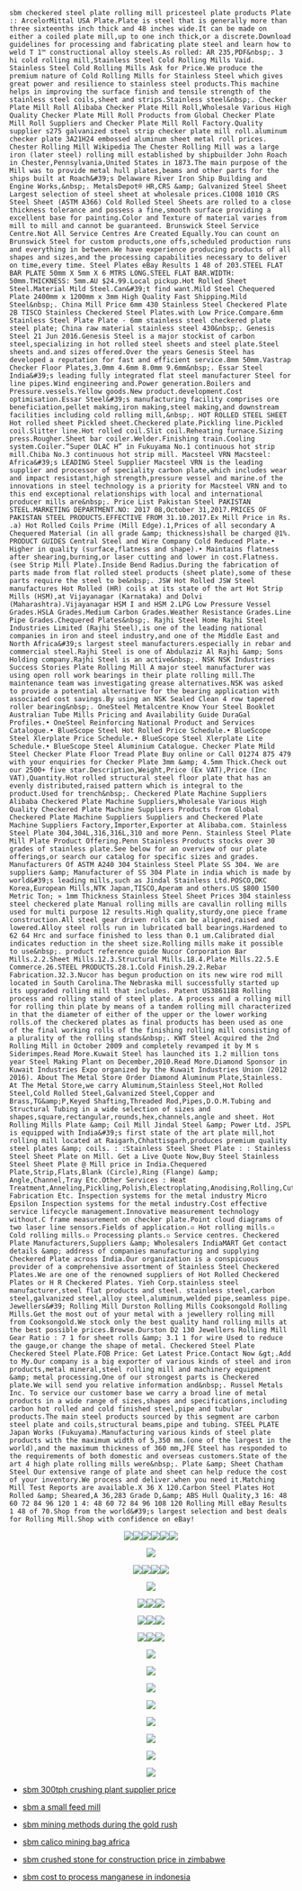 
```
sbm checkered steel plate rolling mill pricesteel plate products Plate :: ArcelorMittal USA Plate.Plate is steel that is generally more than three sixteenths inch thick and 48 inches wide.It can be made on either a coiled plate mill,up to one inch thick,or a discrete.Download guidelines for processing and fabricating plate steel and learn how to weld T 1™ constructional alloy steels.As rolled: AR 235,PDF&nbsp;. 3 hi cold rolling mill,Stainless Steel Cold Rolling Mills Vaid. Stainless Steel Cold Rolling Mills Ask for Price.We produce the premium nature of Cold Rolling Mills for Stainless Steel which gives great power and resilience to stainless steel products.This machine helps in improving the surface finish and tensile strength of the stainless steel coils,sheet and strips.Stainless steel&nbsp;. Checker Plate Mill Roll Alibaba Checker Plate Mill Roll,Wholesale Various High Quality Checker Plate Mill Roll Products from Global Checker Plate Mill Roll Suppliers and Checker Plate Mill Roll Factory.Quality supplier s275 galvanized steel strip checker plate mill roll.aluminum checker plate 3A21H24 embossed aluminum sheet metal roll prices. Chester Rolling Mill Wikipedia The Chester Rolling Mill was a large iron (later steel) rolling mill established by shipbuilder John Roach in Chester,Pennsylvania,United States in 1873.The main purpose of the Mill was to provide metal hull plates,beams and other parts for the ships built at Roach&#39;s Delaware River Iron Ship Building and Engine Works,&nbsp;. MetalsDepot® HR,CRS &amp; Galvanized Steel Sheet Largest selection of steel sheet at wholesale prices.C1008 1010 CRS Steel Sheet (ASTM A366) Cold Rolled Steel Sheets are rolled to a close thickness tolerance and possess a fine,smooth surface providing a excellent base for painting.Color and Texture of material varies from mill to mill and cannot be guaranteed. Brunswick Steel Service Centre.Not All Service Centres Are Created Equally.You can count on Brunswick Steel for custom products,one offs,scheduled production runs and everything in between.We have experience producing products of all shapes and sizes,and the processing capabilities necessary to deliver on time,every time. Steel Plates eBay Results 1 48 of 203.STEEL FLAT BAR PLATE 50mm X 5mm X 6 MTRS LONG.STEEL FLAT BAR.WIDTH: 50mm.THICKNESS: 5mm.AU $24.99.Local pickup.Hot Rolled Sheet Steel.Material Mild Steel.Can&#39;t find want.Mild Steel Chequered Plate 2400mm x 1200mm x 3mm High Quality Fast Shipping.Mild Steel&nbsp;. China Mill Price 6mm 430 Stainless Steel Checkered Plate 2B TISCO Stainless Checkered Steel Plates.with Low Price.Compare.6mm Stainless Steel Plate Plate · 6mm stainless steel checkered plate steel plate; China raw material stainless steel 430&nbsp;. Genesis Steel 21 Jun 2016.Genesis Steel is a major stockist of carbon steel,specializing in hot rolled steel sheets and steel plate.Steel sheets and.and sizes offered.Over the years Genesis Steel has developed a reputation for fast and efficient service.8mm 50mm.Vastrap Checker Floor Plates,3.0mm 4.6mm 8.0mm 9.6mm&nbsp;. Essar Steel India&#39;s leading fully integrated flat steel manufacturer Steel for line pipes.Wind engineering and.Power generation.Boilers and Pressure.vessels.Yellow goods.New product.development.Cost optimisation.Essar Steel&#39;s manufacturing facility comprises ore beneficiation,pellet making,iron making,steel making,and downstream facilities including cold rolling mill,&nbsp;. HOT ROLLED STEEL SHEET Hot rolled sheet Pickled sheet.Checkered plate.Pickling line.Pickled coil.Slitter line.Hot rolled coil.Slit coil.Reheating furnace.Sizing press.Rougher.Sheet bar coiler.Welder.Finishing train.Cooling system.Coiler.“Super OLAC H” in Fukuyama No.1 continuous hot strip mill.Chiba No.3 continuous hot strip mill. Macsteel VRN Macsteel: Africa&#39;s LEADING Steel Supplier Macsteel VRN is the leading supplier and processor of speciality carbon plate,which includes wear and impact resistant,high strength,pressure vessel and marine.of the innovations in steel technology is a priority for Macsteel VRN and to this end exceptional relationships with local and international producer mills are&nbsp;. Price List Pakistan Steel PAKISTAN STEEL.MARKETING DEPARTMENT.NO: 2017 08,October 31,2017.PRICES OF PAKISTAN STEEL PRODUCTS.EFFECTIVE FROM 31.10.2017.Ex Mill Price in Rs. .a) Hot Rolled Coils Prime (Mill Edge).1,Prices of all secondary A Chequered Material (in all grade &amp; thickness)shall be charged @1%. PRODUCT GUIDES Central Steel and Wire Company Cold Reduced Plate.• Higher in quality (surface,flatness and shape).• Maintains flatness after shearing,burning,or laser cutting and lower in cost.Flatness.(see Strip Mill Plate).Inside Bend Radius.During the fabrication of parts made from flat rolled steel products (sheet plate),some of these parts require the steel to be&nbsp;. JSW Hot Rolled JSW Steel manufactures Hot Rolled (HR) coils at its state of the art Hot Strip Mills (HSM),at Vijayanagar (Karnataka) and Dolvi (Maharashtra).Vijayanagar HSM I and HSM 2.LPG Low Pressure Vessel Grades.HSLA Grades.Medium Carbon Grades.Weather Resistance Grades.Line Pipe Grades.Chequered Plates&nbsp;. Rajhi Steel Home Rajhi Steel Industries Limited (Rajhi Steel),is one of the leading national companies in iron and steel industry,and one of the Middle East and North Africa&#39;s largest steel manufacturers.especially in rebar and commercial steel.Rajhi Steel is one of Abdulaziz Al Rajhi &amp; Sons Holding company.Rajhi Steel is an active&nbsp;. NSK NSK Industries Success Stories Plate Rolling Mill A major steel manufacturer was using open roll work bearings in their plate rolling mill.The maintenance team was investigating grease alternatives.NSK was asked to provide a potential alternative for the bearing application with associated cost savings.By using an NSK Sealed Clean 4 row tapered roller bearing&nbsp;. OneSteel Metalcentre Know Your Steel Booklet Australian Tube Mills Pricing and Availability Guide DuraGal Profiles.• OneSteel Reinforcing National Product and Services Catalogue.• BlueScope Steel Hot Rolled Price Schedule.• BlueScope Steel Xlerplate Price Schedule.• BlueScope Steel Xlerplate Lite Schedule.• BlueScope Steel Aluminium Catalogue. Checker Plate Mild Steel Checker Plate Floor Tread Plate Buy online or Call 01274 875 479 with your enquiries for Checker Plate 3mm &amp; 4.5mm Thick.Check out our 2500+ five star.Description,Weight,Price (Ex VAT),Price (Inc VAT),Quantity.Hot rolled structural steel floor plate that has an evenly distributed,raised pattern which is integral to the product.Used for trench&nbsp;. Checkered Plate Machine Suppliers Alibaba Checkered Plate Machine Suppliers,Wholesale Various High Quality Checkered Plate Machine Suppliers Products from Global Checkered Plate Machine Suppliers Suppliers and Checkered Plate Machine Suppliers Factory,Importer,Exporter at Alibaba.com. Stainless Steel Plate 304,304L,316,316L,310 and more Penn. Stainless Steel Plate Mill Plate Product Offering.Penn Stainless Products stocks over 30 grades of stainless plate.See below for an overview of our plate offerings,or search our catalog for specific sizes and grades. Manufacturers Of ASTM A240 304 Stainless Steel Plate SS 304. We are suppliers &amp; Manufacturer of SS 304 Plate in india which is made by world&#39;s leading mills,such as Jindal Stainless Ltd.POSCO,DKC Korea,European Mills,NTK Japan,TISCO,Aperam and others.US $800 1500 Metric Ton; » 1mm Thickness Stainless Steel Sheet Prices 304 stainless steel checkered plate Manual rolling mills are cavallin rolling mills used for multi purpose 12 results.High quality,sturdy,one piece frame construction.All steel gear driven rolls can be aligned,raised and lowered.Alloy steel rolls run in lubricated ball bearings.Hardened to 62 64 Hrc and surface finished to less than 0.1 um.Calibrated dial indicates reduction in the sheet size.Rolling mills make it possible to use&nbsp;. product reference guide Nucor Corporation Bar Mills.2.2.Sheet Mills.12.3.Structural Mills.18.4.Plate Mills.22.5.E Commerce.26.STEEL PRODUCTS.28.1.Cold Finish.29.2.Rebar Fabrication.32.3.Nucor has begun production on its new wire rod mill located in South Carolina.The Nebraska mill successfully started up its upgraded rolling mill that includes. Patent US3861188 Rolling process and rolling stand of steel plate. A process and a rolling mill for rolling thin plate by means of a tandem rolling mill characterized in that the diameter of either of the upper or the lower working rolls.of the checkered plates as final products has been used as one of the final working rolls of the finishing rolling mill consisting of a plurality of the rolling stands&nbsp;. KWT Steel Acquired the 2nd Rolling Mill in October 2009 and completely revamped it by M s Siderimpes.Read More.Kuwait Steel has launched its 1.2 million tons year Steel Making Plant on December,2010.Read More.Diamond Sponsor in Kuwait Industries Expo organized by the Kuwait Industries Union (2012 2016). About The Metal Store Order Diamond Aluminum Plate,Stainless. At The Metal Store,we carry Aluminum,Stainless Steel,Hot Rolled Steel,Cold Rolled Steel,Galvanized Steel,Copper and Brass,TG&amp;P,Keyed Shafting,Threaded Rod,Pipes,D.O.M.Tubing and Structural Tubing in a wide selection of sizes and shapes,square,rectangular,rounds,hex,channels,angle and sheet. Hot Rolling Mills Plate &amp; Coil Mill Jindal Steel &amp; Power Ltd. JSPL is equipped with India&#39;s first state of the art plate mill,hot rolling mill located at Raigarh,Chhattisgarh,produces premium quality steel plates &amp; coils. : :Stainless Steel Sheet Plate : : Stainless Steel Sheet Plate on Mill. Get a Live Quote Now,Buy Steel Stainless Steel Sheet Plate @ Mill price in India.Chequered Plate,Strip,Flats,Blank (Circle),Ring (Flange) &amp; Angle,Channel,Tray Etc.Other Services : Heat Treatment,Anneling,Pickling,Polish,Electroplating,Anodising,Rolling,Cutting,Bending,Forging,Minor Fabrication Etc. Inspection systems for the metal industry Micro Epsilon Inspection systems for the metal industry.Cost effective service lifecycle management.Innovative measurement technology without.C frame measurement on checker plate.Point cloud diagrams of two laser line sensors.Fields of application.▫ Hot rolling mills.▫ Cold rolling mills.▫ Processing plants.▫ Service centres. Checkered Plate Manufacturers,Suppliers &amp; Wholesalers IndiaMART Get contact details &amp; address of companies manufacturing and supplying Checkered Plate across India.Our organization is a conspicuous provider of a comprehensive assortment of Stainless Steel Checkered Plates.We are one of the renowned suppliers of Hot Rolled Checkered Plates or H R Checkered Plates. Yieh Corp.stainless steel manufacturer,steel flat products and steel. stainless steel,carbon steel,galvanized steel,alloy steel,aluminum,welded pipe,seamless pipe. Jewellers&#39; Rolling Mill Durston Rolling Mills Cooksongold Rolling Mills.Get the most out of your metal with a jewellery rolling mill from Cooksongold.We stock only the best quality hand rolling mills at the best possible prices.Browse.Durston D2 130 Jewellers Rolling Mill Gear Ratio : 7 1 for sheet rolls &amp; 3.1 1 for wire Used to reduce the gauge,or change the shape of metal. Checkered Steel Plate Checkered Steel Plate.FOB Price: Get Latest Price.Contact Now &gt;.Add to My.Our company is a big exporter of various kinds of steel and iron products,metal mineral,steel rolling mill and machinery equipment &amp; metal processing.One of our strongest parts is Checkered plate.We will send you relative information and&nbsp;. Russel Metals Inc. To service our customer base we carry a broad line of metal products in a wide range of sizes,shapes and specifications,including carbon hot rolled and cold finished steel,pipe and tubular products.The main steel products sourced by this segment are carbon steel plate and coils,structural beams,pipe and tubing. STEEL PLATE Japan Works (Fukuyama).Manufacturing various kinds of steel plate products with the maximum width of 5,350 mm.(one of the largest in the world),and the maximum thickness of 360 mm,JFE Steel has responded to the requirements of both domestic and overseas customers.State of the art 4 high plate rolling mills were&nbsp;. Plate &amp; Sheet Chatham Steel Our extensive range of plate and sheet can help reduce the cost of your inventory.We process and deliver.when you need it.Matching Mill Test Reports are available.X 36 X 120.Carbon Steel Plates Hot Rolled &amp; Sheared,A 36,283 Grade D,&amp; ABS Hull Quality,3 16: 48 60 72 84 96 120 1 4: 48 60 72 84 96 108 120 Rolling Mill eBay Results 1 48 of 70.Shop from the world&#39;s largest selection and best deals for Rolling Mill.Shop with confidence on eBay! 
```

<div align="center">
  
<a rel="nofollow" href="https://m.shibang-china.com?f=github&k=sbm+checkered+steel+plate+rolling+mill+price"><img src="https://static.shibang-china.com/en/l.png"></a><img src="https://static.shibang-china.com/en/hw.png"><a rel="nofollow" href="https://m.shibang-china.com/product/?f=github&k=sbm+checkered+steel+plate+rolling+mill+price"><img src="https://static.shibang-china.com/en/p.png"></a><a rel="nofollow" href="https://m.shibang-china.com/cases/?f=github&k=sbm+checkered+steel+plate+rolling+mill+price"><img src="https://static.shibang-china.com/en/c.png"></a><a rel="nofollow" href="https://m.shibang-china.com/news/?f=github&k=sbm+checkered+steel+plate+rolling+mill+price"><img src="https://static.shibang-china.com/en/n.png"></a><a rel="nofollow" href="https://m.shibang-china.com?f=github&k=sbm+checkered+steel+plate+rolling+mill+price"><img src="https://static.shibang-china.com/en/m.png"></a>

<a rel="nofollow" href="https://m.shibang-china.com/product/?f=github&k=sbm+checkered+steel+plate+rolling+mill+price"><img src="https://static.shibang-china.com/en/b.jpg"></a>
  
<a rel="nofollow" href="https://m.shibang-china.com/solution-aggregate.html?f=github&k=sbm+checkered+steel+plate+rolling+mill+price"><img src="https://static.shibang-china.com/en/a.jpg"></a><a rel="nofollow" href="https://m.shibang-china.com/solution-mine.html?f=github&k=sbm+checkered+steel+plate+rolling+mill+price"><img src="https://static.shibang-china.com/en/m.jpg"></a><a rel="nofollow" href="https://m.shibang-china.com/solution-mill.html?f=github&k=sbm+checkered+steel+plate+rolling+mill+price"><img src="https://static.shibang-china.com/en/g.jpg"></a><a rel="nofollow" href="https://m.shibang-china.com/solution-epc.html?f=github&k=sbm+checkered+steel+plate+rolling+mill+price"><img src="https://static.shibang-china.com/en/e.jpg"></a>

<a rel="nofollow" href="https://m.shibang-china.com/product/?f=github&k=sbm+checkered+steel+plate+rolling+mill+price"><img src="https://static.shibang-china.com/en/a-p.png"></a>

<a rel="nofollow" href="https://m.shibang-china.com/product/crusher/c6x.html?f=github&k=sbm+checkered+steel+plate+rolling+mill+price"><img src="https://static.shibang-china.com/en/j.jpg"></a><a rel="nofollow" href="https://m.shibang-china.com/product/crusher/ci5x.html?f=github&k=sbm+checkered+steel+plate+rolling+mill+price"><img src="https://static.shibang-china.com/en/i.jpg"></a><a rel="nofollow" href="https://m.shibang-china.com/product/crusher/hst.html?f=github&k=sbm+checkered+steel+plate+rolling+mill+price"><img src="https://static.shibang-china.com/en/c.jpg"></a>

<a rel="nofollow" href="https://m.shibang-china.com/product/mill/mtw.html?f=github&k=sbm+checkered+steel+plate+rolling+mill+price"><img src="https://static.shibang-china.com/en/mtw.jpg"></a><a rel="nofollow" href="https://m.shibang-china.com/product/mill/scm.html?f=github&k=sbm+checkered+steel+plate+rolling+mill+price"><img src="https://static.shibang-china.com/en/scm.jpg"></a><a rel="nofollow" href="https://m.shibang-china.com/product/mill/lm.html?f=github&k=sbm+checkered+steel+plate+rolling+mill+price"><img src="https://static.shibang-china.com/en/lm.jpg"></a>

<a rel="nofollow" href="https://m.shibang-china.com/product/sand/vsi6x.html?f=github&k=sbm+checkered+steel+plate+rolling+mill+price"><img src="https://static.shibang-china.com/en/6x.jpg"></a><a rel="nofollow" href="https://m.shibang-china.com/product/sand/vu.html?f=github&k=sbm+checkered+steel+plate+rolling+mill+price"><img src="https://static.shibang-china.com/en/vu.jpg"></a><a rel="nofollow" href="https://m.shibang-china.com/product/mobile/klun.html?f=github&k=sbm+checkered+steel+plate+rolling+mill+price"><img src="https://static.shibang-china.com/en/k.jpg"></a>

<a rel="nofollow" href="https://m.shibang-china.com/cases/?f=github&k=sbm+checkered+steel+plate+rolling+mill+price"><img src="https://static.shibang-china.com/en/case.png"></a>

<a rel="nofollow" href="https://m.shibang-china.com/cases/aggregate/202.html?f=github&k=sbm+checkered+steel+plate+rolling+mill+price"><img src="https://static.shibang-china.com/en/c-1.jpg"></a>

<a rel="nofollow" href="https://m.shibang-china.com/cases/aggregate/203.html?f=github&k=sbm+checkered+steel+plate+rolling+mill+price"><img src="https://static.shibang-china.com/en/c-2.jpg"></a>

<a rel="nofollow" href="https://m.shibang-china.com/cases/mill/123.html?f=github&k=sbm+checkered+steel+plate+rolling+mill+price"><img src="https://static.shibang-china.com/en/c-3.jpg"></a>

<a rel="nofollow" href="https://m.shibang-china.com/contact_us.html?f=github&k=sbm+checkered+steel+plate+rolling+mill+price"><img src="https://static.shibang-china.com/en/contact.png"></a>

<a rel="nofollow" href="https://swt.shibang-china.com/?f=github&k=sbm+checkered+steel+plate+rolling+mill+price"><img src="https://static.shibang-china.com/en/chat.png"></a>

<a rel="nofollow" href="https://whatsapp.shibangsoft.com/WhatsApp.php?f=github&k=sbm+checkered+steel+plate+rolling+mill+price"><img src="https://static.shibang-china.com/en/whatsapp.png"></a>

<a rel="nofollow" href="https://m.shibang-china.com/?f=github&k=sbm+checkered+steel+plate+rolling+mill+price"><img src="https://static.shibang-china.com/en/website.png"></a>

</div>


* [sbm 300tph crushing plant supplier price](sbm%20300tph%20crushing%20plant%20supplier%20price.md)

* [sbm a small feed mill](sbm%20a%20small%20feed%20mill.md)

* [sbm mining methods during the gold rush](sbm%20mining%20methods%20during%20the%20gold%20rush.md)

* [sbm calico mining bag africa](sbm%20calico%20mining%20bag%20africa.md)

* [sbm crushed stone for construction price in zimbabwe](sbm%20crushed%20stone%20for%20construction%20price%20in%20zimbabwe.md)

* [sbm cost to process manganese in indonesia](sbm%20cost%20to%20process%20manganese%20in%20indonesia.md)
